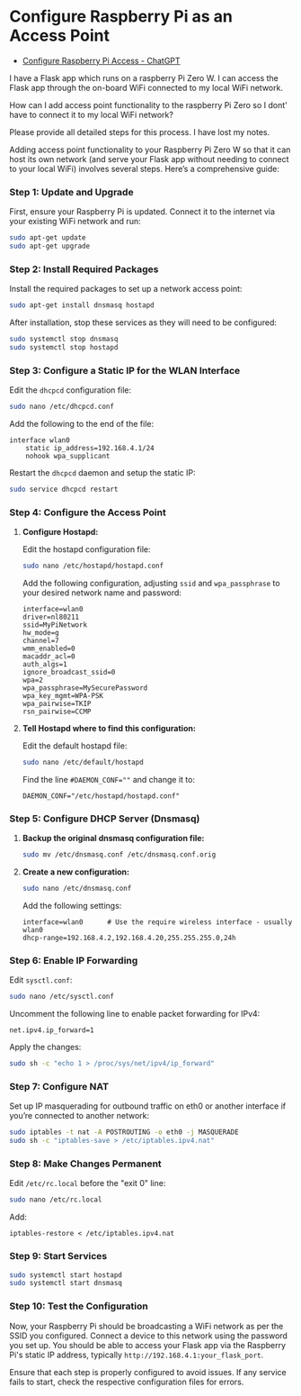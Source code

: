 # Configure Raspberry Pi as an Access Point

- [Configure Raspberry Pi Access - ChatGPT](https://chat.openai.com/share/f415b899-8d52-4852-a05b-f7041ede4271)

I have a Flask app which runs on a raspberry Pi Zero W. I can access the Flask app through the on-board WiFi connected to my local WiFi network.

How can I add access point functionality to the raspberry Pi Zero so I dont' have to connect it to my local WiFi network?

Please provide all detailed steps for this process. I have lost my notes.

Adding access point functionality to your Raspberry Pi Zero W so that it can host its own network (and serve your Flask app without needing to connect to your local WiFi) involves several steps. Here’s a comprehensive guide:

### Step 1: Update and Upgrade

First, ensure your Raspberry Pi is updated. Connect it to the internet via your existing WiFi network and run:

```bash
sudo apt-get update
sudo apt-get upgrade
```

### Step 2: Install Required Packages

Install the required packages to set up a network access point:

```bash
sudo apt-get install dnsmasq hostapd
```

After installation, stop these services as they will need to be configured:

```bash
sudo systemctl stop dnsmasq
sudo systemctl stop hostapd
```

### Step 3: Configure a Static IP for the WLAN Interface

Edit the `dhcpcd` configuration file:

```bash
sudo nano /etc/dhcpcd.conf
```

Add the following to the end of the file:

```plaintext
interface wlan0
    static ip_address=192.168.4.1/24
    nohook wpa_supplicant
```

Restart the `dhcpcd` daemon and setup the static IP:

```bash
sudo service dhcpcd restart
```

### Step 4: Configure the Access Point

1. **Configure Hostapd:**

   Edit the hostapd configuration file:

   ```bash
   sudo nano /etc/hostapd/hostapd.conf
   ```

   Add the following configuration, adjusting `ssid` and `wpa_passphrase` to your desired network name and password:

   ```plaintext
   interface=wlan0
   driver=nl80211
   ssid=MyPiNetwork
   hw_mode=g
   channel=7
   wmm_enabled=0
   macaddr_acl=0
   auth_algs=1
   ignore_broadcast_ssid=0
   wpa=2
   wpa_passphrase=MySecurePassword
   wpa_key_mgmt=WPA-PSK
   wpa_pairwise=TKIP
   rsn_pairwise=CCMP
   ```

2. **Tell Hostapd where to find this configuration:**

   Edit the default hostapd file:

   ```bash
   sudo nano /etc/default/hostapd
   ```

   Find the line `#DAEMON_CONF=""` and change it to:

   ```plaintext
   DAEMON_CONF="/etc/hostapd/hostapd.conf"
   ```

### Step 5: Configure DHCP Server (Dnsmasq)

1. **Backup the original dnsmasq configuration file:**

   ```bash
   sudo mv /etc/dnsmasq.conf /etc/dnsmasq.conf.orig
   ```

2. **Create a new configuration:**

   ```bash
   sudo nano /etc/dnsmasq.conf
   ```

   Add the following settings:

   ```plaintext
   interface=wlan0      # Use the require wireless interface - usually wlan0
   dhcp-range=192.168.4.2,192.168.4.20,255.255.255.0,24h
   ```

### Step 6: Enable IP Forwarding

Edit `sysctl.conf`:

```bash
sudo nano /etc/sysctl.conf
```

Uncomment the following line to enable packet forwarding for IPv4:

```plaintext
net.ipv4.ip_forward=1
```

Apply the changes:

```bash
sudo sh -c "echo 1 > /proc/sys/net/ipv4/ip_forward"
```

### Step 7: Configure NAT

Set up IP masquerading for outbound traffic on eth0 or another interface if you’re connected to another network:

```bash
sudo iptables -t nat -A POSTROUTING -o eth0 -j MASQUERADE
sudo sh -c "iptables-save > /etc/iptables.ipv4.nat"
```

### Step 8: Make Changes Permanent

Edit `/etc/rc.local` before the "exit 0" line:

```bash
sudo nano /etc/rc.local
```

Add:

```plaintext
iptables-restore < /etc/iptables.ipv4.nat
```

### Step 9: Start Services

```bash
sudo systemctl start hostapd
sudo systemctl start dnsmasq
```

### Step 10: Test the Configuration

Now, your Raspberry Pi should be broadcasting a WiFi network as per the SSID you configured. Connect a device to this network using the password you set up. You should be able to access your Flask app via the Raspberry Pi's static IP address, typically `http://192.168.4.1:your_flask_port`.

Ensure that each step is properly configured to avoid issues. If any service fails to start, check the respective configuration files for errors.
